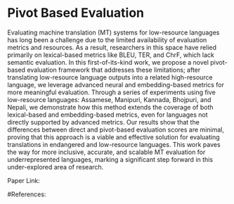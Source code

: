 # Pivot Based Evaluation

Evaluating machine translation (MT) systems for low-resource languages has long been a challenge due to the limited availability of evaluation metrics and resources. As a result, researchers in this space have relied primarily on lexical-based metrics like BLEU, TER, and ChrF, which lack semantic evaluation. In this first-of-its-kind work, we propose a novel pivot-based evaluation framework that addresses these limitations; after translating low-resource language outputs into a related high-resource language, we leverage advanced neural and embedding-based metrics for more meaningful evaluation. Through a series of experiments using five low-resource languages: Assamese, Manipuri, Kannada, Bhojpuri, and Nepali, we demonstrate how this method extends the coverage of both lexical-based and embedding-based metrics, even for languages not directly supported by advanced metrics. Our results show that the differences between direct and pivot-based evaluation scores are minimal, proving that this approach is a viable and effective solution for evaluating translations in endangered and low-resource languages. This work paves the way for more inclusive, accurate, and scalable MT evaluation for underrepresented languages, marking a significant step forward in this under-explored area of research.

Paper Link:

#References:
